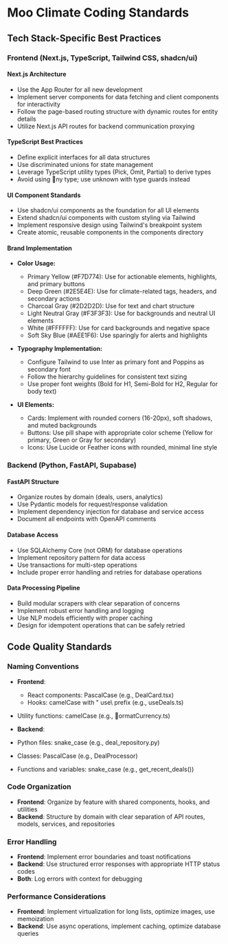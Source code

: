 # Moo Climate Coding Standards

## Tech Stack-Specific Best Practices

### Frontend (Next.js, TypeScript, Tailwind CSS, shadcn/ui)

#### Next.js Architecture

- Use the App Router for all new development
- Implement server components for data fetching and client components for interactivity
- Follow the page-based routing structure with dynamic routes for entity details
- Utilize Next.js API routes for backend communication proxying

#### TypeScript Best Practices

- Define explicit interfaces for all data structures
- Use discriminated unions for state management
- Leverage TypeScript utility types (Pick, Omit, Partial) to derive types
- Avoid using ny type; use unknown with type guards instead

#### UI Component Standards

- Use shadcn/ui components as the foundation for all UI elements
- Extend shadcn/ui components with custom styling via Tailwind
- Implement responsive design using Tailwind's breakpoint system
- Create atomic, reusable components in the components directory

#### Brand Implementation

- **Color Usage:**
  - Primary Yellow (#F7D774): Use for actionable elements, highlights, and primary buttons
  - Deep Green (#2E5E4E): Use for climate-related tags, headers, and secondary actions
  - Charcoal Gray (#2D2D2D): Use for text and chart structure
  - Light Neutral Gray (#F3F3F3): Use for backgrounds and neutral UI elements
  - White (#FFFFFF): Use for card backgrounds and negative space
  - Soft Sky Blue (#AEE1F6): Use sparingly for alerts and highlights

- **Typography Implementation:**
  - Configure Tailwind to use Inter as primary font and Poppins as secondary font
  - Follow the hierarchy guidelines for consistent text sizing
  - Use proper font weights (Bold for H1, Semi-Bold for H2, Regular for body text)

- **UI Elements:**
  - Cards: Implement with rounded corners (16-20px), soft shadows, and muted backgrounds
  - Buttons: Use pill shape with appropriate color scheme (Yellow for primary, Green or Gray for secondary)
  - Icons: Use Lucide or Feather icons with rounded, minimal line style

### Backend (Python, FastAPI, Supabase)

#### FastAPI Structure

- Organize routes by domain (deals, users, analytics)
- Use Pydantic models for request/response validation
- Implement dependency injection for database and service access
- Document all endpoints with OpenAPI comments

#### Database Access

- Use SQLAlchemy Core (not ORM) for database operations
- Implement repository pattern for data access
- Use transactions for multi-step operations
- Include proper error handling and retries for database operations

#### Data Processing Pipeline

- Build modular scrapers with clear separation of concerns
- Implement robust error handling and logging
- Use NLP models efficiently with proper caching
- Design for idempotent operations that can be safely retried

## Code Quality Standards

### Naming Conventions

- **Frontend**:
  - React components: PascalCase (e.g., DealCard.tsx)
  - Hooks: camelCase with " use\ prefix (e.g., useDeals.ts)
 - Utility functions: camelCase (e.g., ormatCurrency.ts)
 
- **Backend**:
 - Python files: snake_case (e.g., deal_repository.py)
 - Classes: PascalCase (e.g., DealProcessor)
 - Functions and variables: snake_case (e.g., get_recent_deals())

### Code Organization

- **Frontend**: Organize by feature with shared components, hooks, and utilities
- **Backend**: Structure by domain with clear separation of API routes, models, services, and repositories

### Error Handling

- **Frontend**: Implement error boundaries and toast notifications
- **Backend**: Use structured error responses with appropriate HTTP status codes
- **Both**: Log errors with context for debugging

### Performance Considerations

- **Frontend**: Implement virtualization for long lists, optimize images, use memoization
- **Backend**: Use async operations, implement caching, optimize database queries
